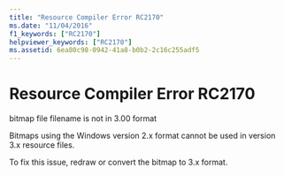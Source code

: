 ```yaml
---
title: "Resource Compiler Error RC2170"
ms.date: "11/04/2016"
f1_keywords: ["RC2170"]
helpviewer_keywords: ["RC2170"]
ms.assetid: 6ea80c98-0942-41a8-b0b2-2c16c255adf5
---
```

# Resource Compiler Error RC2170

bitmap file filename is not in 3.00 format

Bitmaps using the Windows version 2.x format cannot be used in version 3.x resource files.

To fix this issue, redraw or convert the bitmap to 3.x format.
